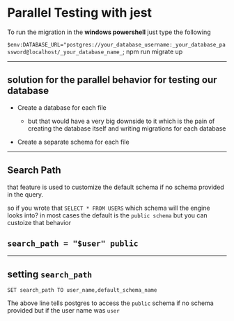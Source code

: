 # Parallel Testing with jest

To run the migration in the **windows powershell**
just type the following

`$env:DATABASE_URL="postgres://your_database_username:_your_database_password@localhost/_your_database_name_`; npm run migrate up

---

## solution for the parallel behavior for testing our database

- Create a database for each file

  - but that would have a very big downside to it which is the pain of creating the database itself and writing migrations for each database

- Create a separate schema for each file

---

## Search Path

that feature is used to customize the default schema if no schema provided in the query.

so if you wrote that `SELECT * FROM USERS` which schema will the engine looks into? in most cases the default is the `public schema` but you can custoize that behavior

## `search_path = "$user" public`

---

## setting `search_path`

`SET search_path TO user_name,default_schema_name`

The above line tells postgres to access the `public` schema if no schema provided but if the user name was `user`
